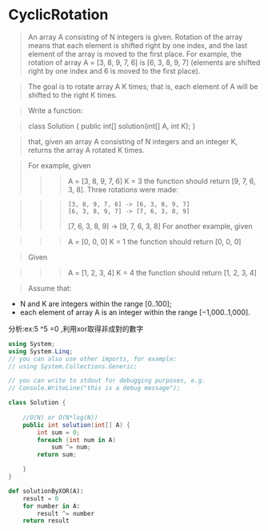 # CyclicRotation
> An array A consisting of N integers is given. Rotation of the array means that each element is shifted right by one index, and the last element of the array is moved to the first place. For example, the rotation of array A = [3, 8, 9, 7, 6] is [6, 3, 8, 9, 7] (elements are shifted right by one index and 6 is moved to the first place).

> The goal is to rotate array A K times; that is, each element of A will be shifted to the right K times.

> Write a function:

> class Solution { public int[] solution(int[] A, int K); }

> that, given an array A consisting of N integers and an integer K, returns the array A rotated K times.

> For example, given
> 
>>> A = [3, 8, 9, 7, 6]
>>> K = 3
> the function should return [9, 7, 6, 3, 8]. Three rotations were made:

>>>     [3, 8, 9, 7, 6] -> [6, 3, 8, 9, 7]
>>>     [6, 3, 8, 9, 7] -> [7, 6, 3, 8, 9]
>>> [7, 6, 3, 8, 9] -> [9, 7, 6, 3, 8]
> For another example, given

>>>    A = [0, 0, 0]
>>>    K = 1
> the function should return [0, 0, 0]

> Given

>>>    A = [1, 2, 3, 4]
>>>    K = 4
> the function should return [1, 2, 3, 4]

> Assume that:
<ul>
    <li>N and K are integers within the range [0..100];
    <li>each element of array A is an integer within the range [−1,000..1,000].</li>  
</ul>



分析:ex:5 ^5 =0 ,利用xor取得非成對的數字


```csharp
using System;
using System.Linq;
// you can also use other imports, for example:
// using System.Collections.Generic;

// you can write to stdout for debugging purposes, e.g.
// Console.WriteLine("this is a debug message");

class Solution {	
	
	//O(N) or O(N*log(N))
	public int solution(int[] A) {        
        int sum = 0;        
        foreach (int num in A)
            sum ^= num;            
        return sum;

    }
}
```

```python
def solutionByXOR(A):
    result = 0
    for number in A:
        result ^= number
    return result
```